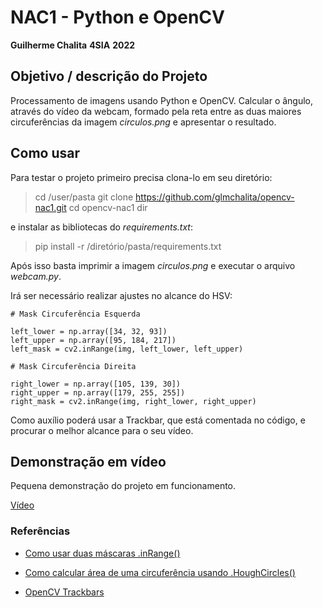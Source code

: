 
# NAC1 - Python e OpenCV

**Guilherme Chalita**
**4SIA**
**2022**


## Objetivo / descrição do Projeto

Processamento de imagens usando Python e OpenCV. Calcular o ângulo, através do vídeo da webcam, formado pela reta entre as duas maiores circuferências da imagem *circulos.png* e apresentar o resultado.


## Como usar

Para testar o projeto primeiro precisa clona-lo em seu diretório:

> cd /user/pasta 
> git clone https://github.com/glmchalita/opencv-nac1.git
> cd opencv-nac1
> dir

e instalar as bibliotecas do *requirements.txt*:
>  pip install -r /diretório/pasta/requirements.txt

Após isso basta imprimir a imagem *circulos.png* e executar o arquivo *webcam.py*.

Irá ser necessário realizar ajustes no alcance do HSV:

    # Mask Circuferência Esquerda
    
    left_lower = np.array([34, 32, 93])
    left_upper = np.array([95, 184, 217])
    left_mask = cv2.inRange(img, left_lower, left_upper)
    
    # Mask Circuferência Direita
    
    right_lower = np.array([105, 139, 30])
    right_upper = np.array([179, 255, 255])
    right_mask = cv2.inRange(img, right_lower, right_upper)
Como auxílio poderá usar a Trackbar, que está comentada no código, e procurar o melhor alcance para o seu vídeo.

## Demonstração em vídeo

Pequena demonstração do projeto em funcionamento.

[Vídeo](https://youtu.be/HQXQnYQGhAw)


### Referências

* [Como usar duas máscaras .inRange()](https://stackoverflow.com/questions/48109650/how-to-detect-two-different-colors-using-cv2-inrange-in-python-opencv)

* [Como calcular área de uma circuferência usando .HoughCircles()](https://stackoverflow.com/questions/62151611/how-can-i-calculate-the-area-of-a-circle-which-i-detected-with-cv2-houghcircles)

* [OpenCV Trackbars](https://youtu.be/SJCu1d4xakQ)
